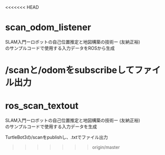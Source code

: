 <<<<<<< HEAD
# scan_odom_listener

SLAM入門ーロボットの自己位置推定と地図構築の技術ー (友納正裕)  
のサンプルコードで使用する入力データをROSから生成

/scanと/odomをsubscribeしてファイル出力
=======
# ros_scan_textout

SLAM入門ーロボットの自己位置推定と地図構築の技術ー (友納正裕)  
のサンプルコードで使用する入力データを生成  
  
TurtleBot3の/scanをpublishし、.txtでファイル出力
>>>>>>> origin/master
